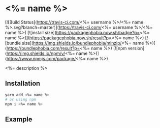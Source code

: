 # <%= name %>

[![Build Status](https://travis-ci.com/<%= username %>/<%= name %>.svg?branch=master)](https://travis-ci.com/<%= username %>/<%= name %>)
[![install size](https://packagephobia.now.sh/badge?p=<%= name %>)](https://packagephobia.now.sh/result?p=<%= name %>)
[![bundle size](https://img.shields.io/bundlephobia/minzip/<%= name %>)](https://bundlephobia.com/result?p=<%= name %>)
[![npm version](https://img.shields.io/npm/v/<%= name %>)](https://www.npmjs.com/package/<%= name %>)

<%= description %>

## Installation

```bash
yarn add <%= name %>
# or using npm
npm i <%= name %>
```

## Example

```js
```
